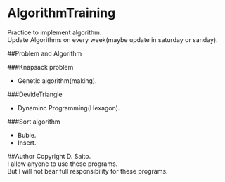# AlgorithmTraining
Practice to implement algorithm.  
Update Algorithms on every week(maybe update in saturday or sanday).  

##Problem and Algorithm

###Knapsack problem
- Genetic algorithm(making).  

###DevideTriangle
- Dynaminc Programming(Hexagon).

###Sort algorithm
- Buble.
- Insert.

##Author
Copyright D. Saito.  
I allow anyone to use these programs.  
But I will not bear full responsibility for these programs.
